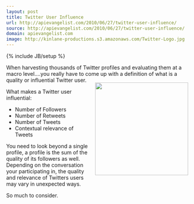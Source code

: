 ```yaml
---
layout: post
title: Twitter User Influence
url: http://apievangelist.com/2010/06/27/twitter-user-influence/
source: http://apievangelist.com/2010/06/27/twitter-user-influence/
domain: apievangelist.com
image: http://kinlane-productions.s3.amazonaws.com/Twitter-Logo.jpg
---
```

{% include JB/setup %}<p>When harvesting thousands of Twitter profiles and evaluating them at a macro level....you really have to come up with a definition of what is a quality or influential Twitter user.<img class="alignnone" style="padding: 15px;" title="Twitter" src="http://kinlane-productions.s3.amazonaws.com/Twitter-Logo.jpg" alt="" width="250" align="right" /><p></p>
What makes a Twitter user influential:
<ul class="mainlist">
	<li>Number of Followers</li>
	<li>Number of Retweets</li>
	<li>Number of Tweets</li>
	<li>Contextual relevance of Tweets</li>
</ul>
You need to look beyond a single profile, a profile is the sum of the quality of its followers as well. Depending on the conversation your participating in, the quality and relevance of Twitters users may vary in unexpected ways.<p></p>
So much to consider.</p>
